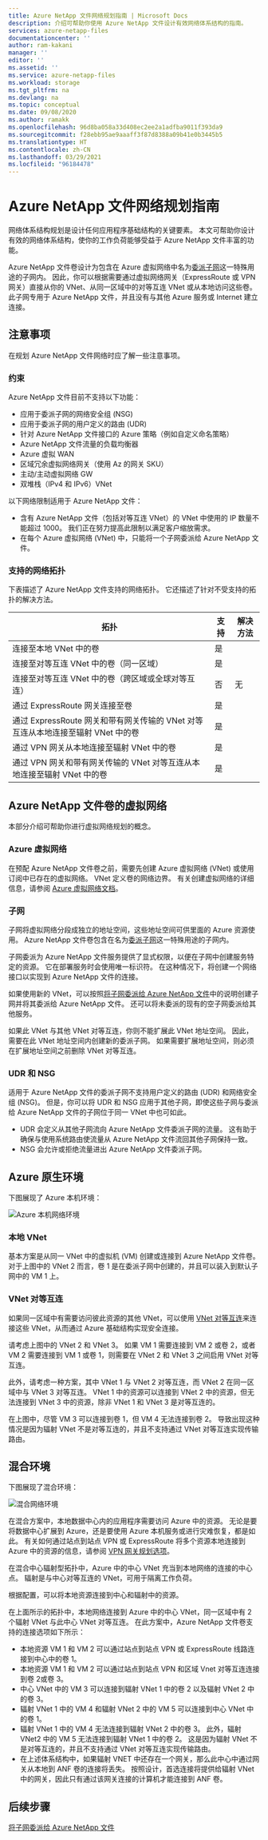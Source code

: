 ```yaml
---
title: Azure NetApp 文件网络规划指南 | Microsoft Docs
description: 介绍可帮助你使用 Azure NetApp 文件设计有效网络体系结构的指南。
services: azure-netapp-files
documentationcenter: ''
author: ram-kakani
manager: ''
editor: ''
ms.assetid: ''
ms.service: azure-netapp-files
ms.workload: storage
ms.tgt_pltfrm: na
ms.devlang: na
ms.topic: conceptual
ms.date: 09/08/2020
ms.author: ramakk
ms.openlocfilehash: 96d8ba058a33d408ec2ee2a1adfba9011f393da9
ms.sourcegitcommit: f28ebb95ae9aaaff3f87d8388a09b41e0b3445b5
ms.translationtype: HT
ms.contentlocale: zh-CN
ms.lasthandoff: 03/29/2021
ms.locfileid: "96184478"
---
```

# <a name="guidelines-for-azure-netapp-files-network-planning"></a>Azure NetApp 文件网络规划指南

网络体系结构规划是设计任何应用程序基础结构的关键要素。 本文可帮助你设计有效的网络体系结构，使你的工作负荷能够受益于 Azure NetApp 文件丰富的功能。

Azure NetApp 文件卷设计为包含在 Azure 虚拟网络中名为[委派子网](../virtual-network/virtual-network-manage-subnet.md)这一特殊用途的子网内。 因此，你可以根据需要通过虚拟网络网关（ExpressRoute 或 VPN 网关）直接从你的 VNet、从同一区域中的对等互连 VNet 或从本地访问这些卷。 此子网专用于 Azure NetApp 文件，并且没有与其他 Azure 服务或 Internet 建立连接。

## <a name="considerations"></a>注意事项  

在规划 Azure NetApp 文件网络时应了解一些注意事项。

### <a name="constraints"></a>约束

Azure NetApp 文件目前不支持以下功能： 

* 应用于委派子网的网络安全组 (NSG)
* 应用于委派子网的用户定义的路由 (UDR)
* 针对 Azure NetApp 文件接口的 Azure 策略（例如自定义命名策略）
* Azure NetApp 文件流量的负载均衡器
* Azure 虚拟 WAN 
* 区域冗余虚拟网络网关（使用 Az 的网关 SKU） 
* 主动/主动虚拟网络 GW 
* 双堆栈（IPv4 和 IPv6）VNet

以下网络限制适用于 Azure NetApp 文件：

* 含有 Azure NetApp 文件（包括对等互连 VNet）的 VNet 中使用的 IP 数量不能超过 1000。 我们正在努力提高此限制以满足客户缩放需求。 
* 在每个 Azure 虚拟网络 (VNet) 中，只能将一个子网委派给 Azure NetApp 文件。


### <a name="supported-network-topologies"></a>支持的网络拓扑

下表描述了 Azure NetApp 文件支持的网络拓扑。  它还描述了针对不受支持的拓扑的解决方法。 

|    拓扑    |    支持    |     解决方法    |
|-------------------------------------------------------------------------------------------------------------------------------|--------------------|-----------------------------------------------------------------------------|
|    连接至本地 VNet 中的卷    |    是    |         |
|    连接至对等互连 VNet 中的卷（同一区域）    |    是    |         |
|    连接至对等互连 VNet 中的卷（跨区域或全球对等互连）    |    否    |    无    |
|    通过 ExpressRoute 网关连接至卷    |    是    |         |
|    通过 ExpressRoute 网关和带有网关传输的 VNet 对等互连从本地连接至辐射 VNet 中的卷    |    是    |        |
|    通过 VPN 网关从本地连接至辐射 VNet 中的卷    |    是    |         |
|    通过 VPN 网关和带有网关传输的 VNet 对等互连从本地连接至辐射 VNet 中的卷    |    是    |         |


## <a name="virtual-network-for-azure-netapp-files-volumes"></a>Azure NetApp 文件卷的虚拟网络

本部分介绍可帮助你进行虚拟网络规划的概念。

### <a name="azure-virtual-networks"></a>Azure 虚拟网络

在预配 Azure NetApp 文件卷之前，需要先创建 Azure 虚拟网络 (VNet) 或使用订阅中已存在的虚拟网络。 VNet 定义卷的网络边界。  有关创建虚拟网络的详细信息，请参阅 [Azure 虚拟网络文档](../virtual-network/virtual-networks-overview.md)。

### <a name="subnets"></a>子网

子网将虚拟网络分段成独立的地址空间，这些地址空间可供里面的 Azure 资源使用。  Azure NetApp 文件卷包含在名为[委派子网](../virtual-network/virtual-network-manage-subnet.md)这一特殊用途的子网内。 

子网委派为 Azure NetApp 文件服务提供了显式权限，以便在子网中创建服务特定的资源。  它在部署服务时会使用唯一标识符。 在这种情况下，将创建一个网络接口以实现到 Azure NetApp 文件的连接。

如果使用新的 VNet，可以按照[将子网委派给 Azure NetApp 文件](azure-netapp-files-delegate-subnet.md)中的说明创建子网并将其委派给 Azure NetApp 文件。 还可以将未委派的现有的空子网委派给其他服务。

如果此 VNet 与其他 VNet 对等互连，你则不能扩展此 VNet 地址空间。 因此，需要在此 VNet 地址空间内创建新的委派子网。 如果需要扩展地址空间，则必须在扩展地址空间之前删除 VNet 对等互连。

### <a name="udrs-and-nsgs"></a>UDR 和 NSG

适用于 Azure NetApp 文件的委派子网不支持用户定义的路由 (UDR) 和网络安全组 (NSG)。 但是，你可以将 UDR 和 NSG 应用于其他子网，即使这些子网与委派给 Azure NetApp 文件的子网位于同一 VNet 中也可如此。

* UDR 会定义从其他子网流向 Azure NetApp 文件委派子网的流量。 这有助于确保与使用系统路由使流量从 Azure NetApp 文件流回其他子网保持一致。  
* NSG 会允许或拒绝流量进出 Azure NetApp 文件委派子网。 

## <a name="azure-native-environments"></a>Azure 原生环境

下图展现了 Azure 本机环境：

![Azure 本机网络环境](../media/azure-netapp-files/azure-netapp-files-network-azure-native-environment.png)

### <a name="local-vnet"></a>本地 VNet

基本方案是从同一 VNet 中的虚拟机 (VM) 创建或连接到 Azure NetApp 文件卷。 对于上图中的 VNet 2 而言，卷 1 是在委派子网中创建的，并且可以装入到默认子网中的 VM 1 上。

### <a name="vnet-peering"></a>VNet 对等互连

如果同一区域中有需要访问彼此资源的其他 VNet，可以使用 [VNet 对等互连](../virtual-network/virtual-network-peering-overview.md)来连接这些 VNet，从而通过 Azure 基础结构实现安全连接。 

请考虑上图中的 VNet 2 和 VNet 3。 如果 VM 1 需要连接到 VM 2 或卷 2，或者 VM 2 需要连接到 VM 1 或卷 1，则需要在 VNet 2 和 VNet 3 之间启用 VNet 对等互连。 

此外，请考虑一种方案，其中 VNet 1 与 VNet 2 对等互连，而 VNet 2 在同一区域中与 VNet 3 对等互连。 VNet 1 中的资源可以连接到 VNet 2 中的资源，但无法连接到 VNet 3 中的资源，除非 VNet 1 和 VNet 3 是对等互连的。 

在上图中，尽管 VM 3 可以连接到卷 1，但 VM 4 无法连接到卷 2。  导致出现这种情况是因为辐射 VNet 不是对等互连的，并且不支持通过 VNet 对等互连实现传输路由。

## <a name="hybrid-environments"></a>混合环境

下图展现了混合环境： 

![混合网络环境](../media/azure-netapp-files/azure-netapp-files-network-hybrid-environment.png)

在混合方案中，本地数据中心内的应用程序需要访问 Azure 中的资源。  无论是要将数据中心扩展到 Azure，还是要使用 Azure 本机服务或进行灾难恢复，都是如此。 有关如何通过站点到站点 VPN 或 ExpressRoute 将多个资源本地连接到 Azure 中的资源的信息，请参阅 [VPN 网关规划选项](../vpn-gateway/vpn-gateway-about-vpngateways.md?toc=%2fazure%2fvirtual-network%2ftoc.json#planningtable)。

在混合中心辐射型拓扑中，Azure 中的中心 VNet 充当到本地网络的连接的中心点。 辐射是与中心对等互连的 VNet，可用于隔离工作负荷。

根据配置，可以将本地资源连接到中心和辐射中的资源。

在上面所示的拓扑中，本地网络连接到 Azure 中的中心 VNet，同一区域中有 2 个辐射 VNet 与此中心 VNet 对等互连。  在此方案中，Azure NetApp 文件卷支持的连接选项如下所示：

* 本地资源 VM 1 和 VM 2 可以通过站点到站点 VPN 或 ExpressRoute 线路连接到中心中的卷 1。 
* 本地资源 VM 1 和 VM 2 可以通过站点到站点 VPN 和区域 Vnet 对等互连连接到卷 2或卷 3。
* 中心 VNet 中的 VM 3 可以连接到辐射 VNet 1 中的卷 2 以及辐射 VNet 2 中的卷 3。
* 辐射 VNet 1 中的 VM 4 和辐射 VNet 2 中的 VM 5 可以连接到中心 VNet 中的卷 1。
* 辐射 VNet 1 中的 VM 4 无法连接到辐射 VNet 2 中的卷 3。 此外，辐射 VNet2 中的 VM 5 无法连接到辐射 VNet 1 中的卷 2。 这是因为辐射 VNet 不是对等互连的，并且不支持通过 VNet 对等互连实现传输路由。
* 在上述体系结构中，如果辐射 VNET 中还存在一个网关，那么此中心中通过网关从本地到 ANF 卷的连接将丢失。 按照设计，首选连接将提供给辐射 VNet 中的网关，因此只有通过该网关连接的计算机才能连接到 ANF 卷。

## <a name="next-steps"></a>后续步骤

[将子网委派给 Azure NetApp 文件](azure-netapp-files-delegate-subnet.md)